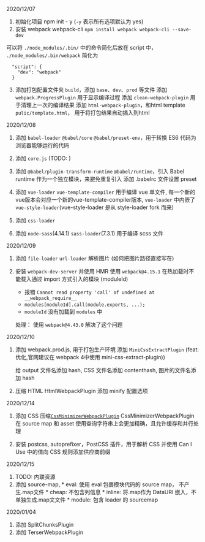 2020/12/07

  1. 初始化项目 npm init - y (`-y` 表示所有选项默认为 yes)
  2. 安装 webpack webpack-cli `npm install webpack webpack-cli --save-dev`

  可以将 `./node_modules/.bin/` 中的命令简化后放在 script 中，
  `./node_modules/.bin/webpack` 简化为

  ```
    "script": {
      "dev": "webpack"
    }
  ```
  3. 添加打包配置文件夹 `build`，添加 `base`、`dev`、`prod` 等文件
    添加 `webpack.ProgressPlugin` 用于显示编译过程
    添加 `clean-webpack-plugin` 用于清理上一次的编译结果
    添加 `html-webpack-plugin`，和html template `pulic/template.html`， 用于将打包结果自动插入到html

2020/12/08
  1. 添加 `babel-loader` `@babel/core` `@babel/preset-env`，用于转换 ES6 代码为浏览器能够运行的代码
  2. 添加 `core.js` (TODO: )

  3. 添加 `@babel/plugin-transform-runtime` `@babel/runtime`，引入 Babel runtime 作为一个独立模块，来避免重复引入
     添加 .babelrc 文件设置 preset

  4. 添加 `vue-loader` `vue-template-compiler` 用于编译 vue 单文件,
     每一个新的vue版本会对应一个新的vue-template-compiler版本,
     `vue-loader` 中内嵌了 `vue-style-loader`(vue-style-loader 是从 style-loader fork 而来)

  5. 添加 `css-loader`

  6. 添加 `node-sass`(4.14.1) `sass-loader`(7.3.1) 用于编译 scss 文件


2020/12/09
  1. 添加 `file-loader` `url-loader` 解析图片 (如何把图片路径直接写在<img>)

  2. 安装  `webpack-dev-server` 并使用 HMR
      使用 `webpack@4.15.1` 在热加载时不能载入通过 import 方式引入的模块 (moduleId)

      - 报错 `Cannot read property 'call' of undefined at __webpack_require__ `
      - `modules[moduleId].call(module.exports, ...);`
      - `moduleId` 没有加载到 `modules` 中

      处理： 使用 `webpack@4.43.0` 解决了这个问题

2020/12/10
  1. 添加 webpack.prod.js, 用于打包生产环境
      添加 `MiniCssExtractPlugin` (feat: 优化,官网建议在 webpack 4中使用 mini-css-extract-plugin))

      给 output 文件名添加 hash, CSS 文件名添加 contenthash, 图片的文件名添加 hash

  2. 压缩 HTML
     HtmlWebpackPlugin 添加 minify 配置选项


2020/12/14
 1. 添加 CSS 压缩[`CssMinimizerWebpackPlugin`](https://github.com/webpack-contrib/css-minimizer-webpack-plugin) CssMinimizerWebpackPlugin 在 source map 和 asset 使用查询字符串上会更加精确，且允许缓存和并行处理

 2. 安装 postcss, autoprefixer，PostCSS 插件，用于解析 CSS 并使用 Can I Use 中的值向 CSS 规则添加供应商前缀

2020/12/15
  1. TODO: 内联资源
  2. 添加 source-map,
    * eval:    使用 eval 包裹模块代码的 source map， 不产生.map⽂件
    * cheap: 不包含列信息
    * inline:  将.map作为 DataURI 嵌⼊，不单独⽣成.map⽂文件
    * module: 包含 loader 的 sourcemap

2020/01/04
  1. 添加 SplitChunksPlugin
  2. 添加 TerserWebpackPlugin







